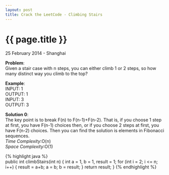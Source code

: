 ```yaml
---
layout: post
title: Crack the LeetCode - Climbing Stairs
---
```


{{ page.title }}
================

<p class="meta">25 February 2014 - Shanghai </p>

**Problem**:  
Given a stair case with n steps, you can either climb 1 or 2 steps, so how many distinct way you climb to the top?

**Example**:    
INPUT: 1  
OUTPUT: 1  
INPUT: 3  
OUTPUT: 3


**Solution 0**:  
The key point is to break F(n) to F(n-1)+F(n-2). That is, if you choose 1 step at first, you have F(n-1) choices then, or if you choose 2 steps at first, you have F(n-2) choices. Then you can find the solution is elements in Fibonacci sequences.  
*Time Complexity*:O(n)  
*Space Complexity*:O(1)  

{% highlight java %}  
public int climbStairs(int n) {
    int a = 1, b = 1, result = 1;
    for (int i = 2; i <= n; i++) {
        result = a+b;
        a = b;
        b = result;
    }
    return result;
}
{% endhighlight %}
